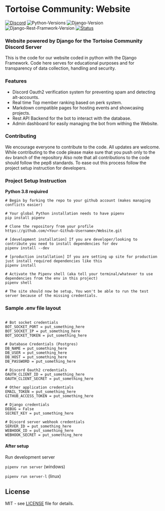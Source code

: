 # Tortoise Community: Website 
[![Discord](https://img.shields.io/static/v1?label=Tortoise%20Community&logo=discord&message=%3E2k%20members&color=%23FFB101&logoColor=7289da)](https://discord.gg/GQdZjmW)
![Python-Versions](https://img.shields.io/badge/python-3.8.3-blue?style=flat-square)
![Django-Version](https://img.shields.io/badge/django-3.0.7-%23042e24)
![Django-Rest-Framwork-Version](https://img.shields.io/badge/django%20rest%20framework-3.11.0-darkred)
[![Status](https://img.shields.io/website?url=https%3A%2F%2Ftortoisecommunity.com)][1]

### Website powered by Django for the Tortoise Community Discord Server

This is the code for our website coded in python with the Django Framework. 
Code here serves for educational purposes and for transparency of data collection, handling and security.

### Features

* Discord Oauth2 verification system for preventing spam and detecting alt-accounts.
* Real time Top member ranking based on perk system.
* Markdown compatible pages for hosting events and showcasing projects.
* Rest API Backend for the bot to interact with the database.
* Admin dashboard for easily managing the bot from withing the Website.

### Contributing

We encourage everyone to contribute to the code. All updates are welcome. 
While contributing to the code please make sure that you push only to the `dev` branch of the repository
Also note that all contributions to the code should follow the pep8 standards. 
To ease out this process follow the project setup instruction for developers.

### Project Setup Instruction

**Python 3.8 reqiuired**
```git
# Begin by forking the repo to your github account (makes managing conflicts easier)

# Your global Python installation needs to have pipenv
pip install pipenv

# Clone the repository from your profile 
https://github.com/<Your-Github-Username>/Website.git

# [development installation] If you are developer/looking to contribute you need to install dependencies for dev
pipenv install --dev

# [production installation] If you are setting up site for production just install required dependencies like this
pipenv install

# Activate the Pipenv shell (aka tell your terminal/whatever to use dependencies from the env in this project)
pipenv shell

# The site should now be setup, You won't be able to run the test server because of the missing credentials.

```
### Sample .env file layout
```.env

# Bot socket credentials 
BOT_SOCKET_PORT = put_something_here
BOT_SOCKET_IP = put_something_here
BOT_SOCKET_TOKEN = put_something_here

# Database Credentials (Postgres)
DB_NAME = put_something_here
DB_USER = put_something_here
DB_HOST = put_something_here
DB_PASSWORD = put_something_here

# Discord Oauth2 credentials
OAUTH_CLIENT_ID = put_something_here
OAUTH_CLIENT_SECRET = put_something_here

# Other application credentials 
EMAIL_TOKEN = put_something_here
GITHUB_ACCESS_TOKEN = put_something_here

# Django credentials
DEBUG = False
SECRET_KEY = put_something_here

# Discord server webhook credentials
SERVER_ID = put_something_here
WEBHOOK_ID = put_something_here
WEBHOOK_SECRET = put_something_here

```

#### After setup 

Run development server 

`pipenv run server` (windows)

`pipenv run server-l` (linux)

## License
MIT - see [LICENSE](https://github.com/Tortoise-Community/Website/blob/dev/LICENSE) file for details.

[1]: https://tortoisecommunity.com
